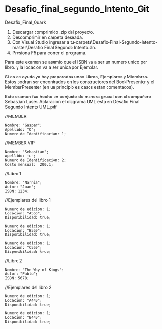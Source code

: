 # Desafio_final_segundo_Intento_Git
Desafio_Final_Quark

1. Descargar comprimido .zip del proyecto.
2. Descomprimir en carpeta deseada.
3. Con Visual Studio ingresar a tu-carpeta\Desafio-Final-Segundo-Intento-master\Desafio Final Segundo Intento.sln.
4. Presiona F5 para correr el programa.

Para este examen se asumio que el ISBN va a ser un numero unico por libro. y la locacion va a ser unica por Ejemplar.

Si es de ayuda ya hay preparados unos Libros, Ejemplares y Miembros. Estos podran ser encontrados en los constructores del BookPresenter y el MemberPresenter (en un principio es casos estan comentados).

Este examen fue hecho en conjunto de manera grupal con el compañero Sebastian Luser.
Aclaracion el diagrama UML esta en Desafío Final Segundo Intento UML.pdf


//MEMBER

	Nombre: "Gaspar";
	Apellido: "O";
	Numero de Identificacion: 1;

//MEMBER VIP

	Nombre: "Sebastian";
	Apellido: "L";
	Numero de Identificacion: 2;
	Costo mensual:  200.1;
  
//Libro 1

	Nombre: "Narnia";
	Autor: "Juan";
	ISBN: 1234;

//Ejemplares del libro 1

	Numero de edicion: 1;
	Locacion: "A550";
	Disponibilidad: true;
	
	Numero de edicion: 1;
	Locacion: "B550";
	Disponibilidad: true;

	Numero de edicion: 1;
	Locacion: "C550";
	Disponibilidad: true;


//Libro 2

	Nombre: "The Way of Kings";
	Autor: "Pablo";
	ISBN: 5678;

//Ejemplares del libro 2

	Numero de edicion: 1;
	Locacion: "A440";
	Disponibilidad: true;

	Numero de edicion: 1;
	Locacion: "B440";
	Disponibilidad: true;
